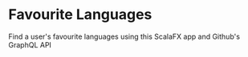 # Favourite Languages

Find a user's favourite languages using this ScalaFX app and Github's GraphQL API
